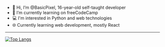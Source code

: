 - 👋 Hi, I’m @BasicPixel, 16-year-old self-taught developer
- 🌱 I’m currently learning on freeCodeCamp
- 💻 I'm interested in Python and web technologies 
- 🌐 Currently learning web development, mostly React

---

[![Top Langs](https://github-readme-stats.vercel.app/api/top-langs/?username=BasicPixel&layout=compact&theme=nord)](https://github.com/anuraghazra/github-readme-stats)

<!-- ![BasicPixel's GitHub stats](https://github-readme-stats.vercel.app/api?username=BasicPixel&show_icons=true&theme=dark) -->
